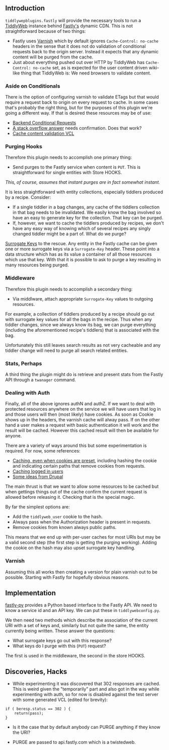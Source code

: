 
## Introduction

`tiddlywepblugins.fastly` will provide the necessary tools to run a
[TiddlyWeb](http://tiddlyweb.com/) instance behind
[Fastly's](http://fastly.com) dynamic CDN. This is not straightforward
because of two things:

* Fastly uses [Varnish](https://www.varnish-cache.org) which by
  default ignores `Cache-Control: no-cache` headers in the sense
  that it does not do validation of conditional requests back to
  the origin server. Instead it expects that any dynamic content
  will be purged from the cache.
* Just about everything pushed out over HTTP by TiddlyWeb has
  `Cache-Control: no-cache` set, as is expected for the user content
  driven wiki-like thing that TiddlyWeb is: We need browsers to
  validate content.

### Aside on Conditionals

There is the option of configuring varnish to validate ETags but that
would require a request back to origin on every request to cache. In
some cases that's probably the right thing, but for the purposes of
this plugin we're going a different way. If that is desired these
resources may be of use:

* [Backend Conditional Requests](https://www.varnish-cache.org/trac/wiki/BackendConditionalRequests)
* [A stack overflow answer](http://stackoverflow.com/a/13566370/225997) needs confirmation. Does that work?
* [Cache content validation VCL](https://github.com/allancrooks/vcl-cache-validation)

### Purging Hooks

Therefore this plugin needs to accomplish one primary thing:

* Send purges to the Fastly service when content is `PUT`. This is
  straightforward for single entities with Store HOOKS.

_This, of course, assumes that instant purges are in fact somewhat
instant._

It is less straightforward with entity collections, especially
tiddlers produced by a recipe. Consider:

* If a single tiddler in a bag changes, any cache of the tiddlers
  collection in that bag needs to be invalidated. We easily know the
  bag involved so have an easy to generate key for the collection.
  That key can be purged.
* If, however, we want to cache the tiddlers produced by recipes,
  we don't have any easy way of knowing which of several recipes any
  singly changed tiddler might be a part of. What do we purge?

[Surrogate Keys](http://www.fastly.com/blog/surrogate-keys-part-1) to
the rescue. Any entity in the Fastly cache can be given one or more
surrogate keys via a `Surrogate-Key` header. These point into a data
structure which has as its value a container of all those resources
which use that key. With that it is possible to ask to purge a key
resulting in many resources being purged.

### Middleware

Therefore this plugin needs to accomplish a secondary thing:

* Via middlware, attach appropriate `Surrogate-Key` values to outgoing
  resources.

For example, a collection of tiddlers produced by a recipe should go
out with surrogate key values for all the bags in the recipe. Thus
when any tiddler changes, since we always know its bag, we can purge
everything (including the aforementioned recipe's tiddlers) that is
associated with the bag.

Unfortunately this still leaves search results as not very cacheable
and any tiddler change will need to purge all search related entities.

### Stats, Perhaps

A third thing the plugin might do is retrieve and present stats
from the Fastly API through a `twanager` command.

### Dealing with Auth

Finally, all of the above ignores authN and authZ. If we want to deal
with protected resources anywhere on the service we will have users
that log in and those users will then (most likely) have cookies. As
soon as Cookie shows up in the headers, the varnish cache will alway
pass. If on the other hand a user makes a request with basic
authentication it will work and the result will be cached. However
this cached result will then be available for anyone.

There are a variety of ways around this but some experimentation is
required. For now, some references:

* [Caching, even when cookies are preset](https://www.varnish-cache.org/trac/wiki/VCLExampleCacheCookies), including hashing the cookie and indicating certain paths that remove cookies from requests.
* [Caching logged in users](https://www.varnish-cache.org/trac/wiki/VCLExampleCachingLoggedInUsers)
* [Some ideas from Drupal](http://joshwaihi.com/content/authenticated-page-caching-varnish-drupal)

The main thrust is that we want to allow some resources to be cached
but when gettings things out of the cache confirm the current request
is allowed before releasing it. Checking that is the special magic.

By far the simplest options are:

* Add the `tiddlyweb_user` cookie to the hash.
* Always pass when the Authorization header is present in requests.
* Remove cookies from known always public paths.

This means that we end up with per-user caches for most URIs but may
be a valid second step (the first step is getting the purging
working). Adding the cookie on the hash may also upset surrogate key
handling.

### Varnish

Assuming this all works then creating a version for plain varnish out
to be possible. Starting with Fastly for hopefully obvious reasons.

## Implementation

[fastly-py](https://github.com/fastly/fastly-py) provides a Python
based interface to the Fastly API. We need to know a service id and an
API key. We can put these in `tiddlywebconfig.py`.

We then need two methods which describe the association of the current
URI with a set of keys and, similarly but not quite the same, the
entity currently being written. These answer the questions:

* What surrogate keys go out with this response?
* What keys do I purge with this (`PUT`) request?

The first is used in the middleware, the second in the store HOOKS.

## Discoveries, Hacks

* While experimenting it was discovered that 302 responses are cached.
  This is weird given the "temporarily" part and also got in the way
  while experimenting with auth, so for now is disabled against the test
  server with some generated VCL (edited for brevity):

```
if ( beresp.status == 302 ) {
    return(pass);
}
```

* Is it the case that by default anybody can PURGE anything if they
  know the URI?

* PURGE are passed to api.fastly.com which is a twistedweb.
